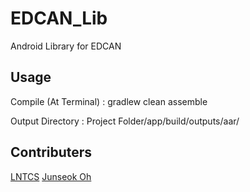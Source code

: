 # EDCAN_Lib
Android Library for EDCAN 

Usage
-----
Compile (At Terminal) :
  gradlew clean assemble

Output Directory : Project Folder/app/build/outputs/aar/

Contributers
------------
[LNTCS](http://github.com/lntcs/)
[Junseok Oh](http://github.com/kotohana5706/)
